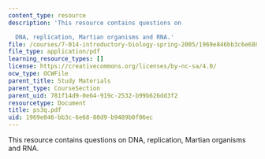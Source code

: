```yaml
---
content_type: resource
description: 'This resource contains questions on

  DNA, replication, Martian organisms and RNA.'
file: /courses/7-014-introductory-biology-spring-2005/1969e846bb3c6e6880d9b9489b0f06ec_ps3q.pdf
file_type: application/pdf
learning_resource_types: []
license: https://creativecommons.org/licenses/by-nc-sa/4.0/
ocw_type: OCWFile
parent_title: Study Materials
parent_type: CourseSection
parent_uid: 781f14d9-0e64-919c-2532-b99b626dd3f2
resourcetype: Document
title: ps3q.pdf
uid: 1969e846-bb3c-6e68-80d9-b9489b0f06ec
---
```

This resource contains questions on
DNA, replication, Martian organisms and RNA.